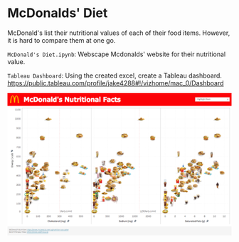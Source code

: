 # McDonalds' Diet

McDonald's list their nutritional values of each of their food items. However, it is hard to compare them at one go. 

`McDonald's Diet.ipynb`: Webscape Mcdonalds' website for their nutritional value.

`Tableau Dashboard`: Using the created excel, create a Tableau dashboard. https://public.tableau.com/profile/jake4288#!/vizhome/mac_0/Dashboard

![Alt text](https://github.com/mapattacker/mcdonald_diet/blob/master/mcdonalds1.png)
